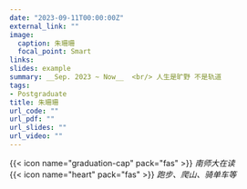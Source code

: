 ```yaml
---
date: "2023-09-11T00:00:00Z"
external_link: ""
image:
  caption: 朱珊珊
  focal_point: Smart
links: 
slides: example
summary: __Sep. 2023 ~ Now__  <br/> 人生是旷野 不是轨道
tags:
- Postgraduate
title: 朱珊珊
url_code: ""
url_pdf: ""
url_slides: ""
url_video: ""
---
```



{{< icon name="graduation-cap" pack="fas" >}} _南师大在读_  
{{< icon name="heart" pack="fas" >}} _跑步、爬山、骑单车等_  
